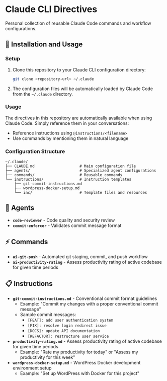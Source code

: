 # Claude CLI Directives

Personal collection of reusable Claude Code commands and workflow configurations.

## 🚀 Installation and Usage

### Setup

1. Clone this repository to your Claude CLI configuration directory:
   ```bash
   git clone <repository-url> ~/.claude
   ```

2. The configuration files will be automatically loaded by Claude Code from the `~/.claude` directory.

### Usage

The directives in this repository are automatically available when using Claude Code. Simply reference them in your conversations:

- Reference instructions using `@instructions/<filename>` 
- Use commands by mentioning them in natural language

### Configuration Structure

```
~/.claude/
├── CLAUDE.md                    # Main configuration file
├── agents/                      # Specialized agent configurations
├── commands/                    # Reusable commands
└── instructions/                # Instruction templates
    ├── git-commit-instructions.md
    ├── wordpress-docker-setup.md
    └── inc/                     # Template files and resources
```

## 🤖 Agents

- **`code-reviewer`** - Code quality and security review
- **`commit-enforcer`** - Validates commit message format

## ⚡ Commands

- **`ai-git-push`** - Automated git staging, commit, and push workflow
- **`ai-productivity-rating`** - Assess productivity rating of active codebase for given time periods

## 📋 Instructions

- **`git-commit-instructions.md`** - Conventional commit format guidelines
  - Example: "Commit my changes with a proper conventional commit message"
  - Sample commit messages:
    - `[FEAT]: add user authentication system`
    - `[FIX]: resolve login redirect issue`
    - `[DOCS]: update API documentation`
    - `[REFACTOR]: restructure user service`
- **`productivity-rating.md`** - Assess productivity rating of active codebase for given time periods 
  - Example: "Rate my productivity for today" or "Assess my productivity for this week"
- **`wordpress-docker-setup.md`** - WordPress Docker development environment setup
  - Example: "Set up WordPress with Docker for this project"
